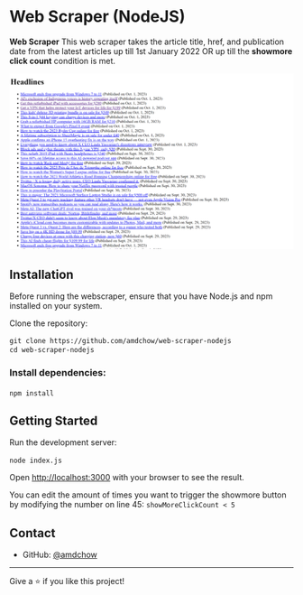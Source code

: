 # Web Scraper (NodeJS)

**Web Scraper** This web scraper takes the article title, href, and publication date from the latest articles up till 1st January 2022 OR up till the **showmore click count** condition is met.

![Screenshot](headlines.png)

## Installation
Before running the webscraper, ensure that you have Node.js and npm installed on your system.

Clone the repository:
```
git clone https://github.com/amdchow/web-scraper-nodejs
cd web-scraper-nodejs
```

### Install dependencies:

`npm install`

## Getting Started

Run the development server:

`node index.js`


Open [http://localhost:3000](http://localhost:3000) with your browser to see the result.

You can edit the amount of times you want to trigger the showmore button by modifying the number on line 45: ```showMoreClickCount < 5```

## Contact
- GitHub: [@amdchow](https://github.com/amdchow)

---

Give  a ⭐ if you like this project!